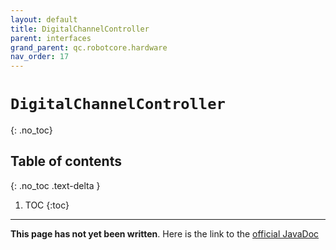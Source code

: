 ```yaml
---
layout: default
title: DigitalChannelController
parent: interfaces
grand_parent: qc.robotcore.hardware
nav_order: 17
---
```

# `DigitalChannelController`
{: .no_toc}

## Table of contents
{: .no_toc .text-delta }

1. TOC
{:toc}
---
**This page has not yet been written**. Here is the link to the [official JavaDoc](https://ftctechnh.github.io/ftc_app/doc/javadoc/com/qualcomm/robotcore/hardware/DigitalChannelController.html)
        
